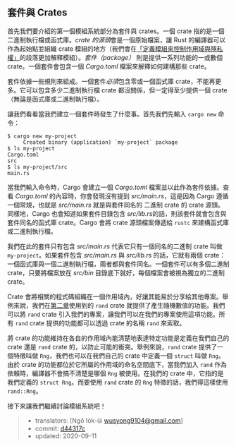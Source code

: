## 套件與 Crates

首先我們要介紹的第一個模組系統部分為套件與 crates。一個 crate 指的是一個二進制執行檔或函式庫。*crate 的源頭*會是一個原始檔案，讓 Rust 的編譯器可以作為起始點並組織 crate 模組的地方（我們會在[「定義模組來控制作用域與隱私權」][modules]<!-- ignore -->的段落更加解釋模組）。*套件（package）* 則是提供一系列功能的一或數個 crate。一個套件會包含一個 *Cargo.toml* 檔案來解釋如何建構那些 crate。

套件依據一些規則來組成。一個套件*必須*包含零或一個函式庫 crate，不能再更多。它可以包含多少二進制執行檔 crate 都沒關係，但一定得至少提供一個 crate（無論是函式庫或二進制執行檔）。

讓我們看看當我們建立一個套件時發生了什麼事。首先我們先輸入 `cargo new` 命令：

```console
$ cargo new my-project
     Created binary (application) `my-project` package
$ ls my-project
Cargo.toml
src
$ ls my-project/src
main.rs
```

當我們輸入命令時，Cargo 會建立一個 *Cargo.toml* 檔案並以此作為套件依據。查看 *Cargo.toml* 的內容時，你會發現沒有提到 *src/main.rs*，這是因為 Cargo 遵循一個常規，也就是 *src/main.rs* 就是與套件同名的
二進制 crate 的 crate 源頭。同樣地，Cargo 也會知道如果套件目錄包含 *src/lib.rs*的話，則該套件就會包含與套件同名的函式庫 crate。Cargo 會將 crate 源頭檔案傳遞給 `rustc` 來建構函式庫或二進制執行檔。

我們在此的套件只有包含 *src/main.rs* 代表它只有一個同名的二進制 crate 叫做 `my-project`。如果套件包含 *src/main.rs* 與 *src/lib.rs* 的話，它就有兩個 crate：一個函式庫與一個二進制執行檔，兩者都與套件同名。一個套件可以有多個二進制 crate，只要將檔案放在 *src/bin* 目錄底下就好，每個檔案會被視為獨立的二進制 crate。

Crate 會將相關的程式碼組織在一個作用域內，好讓其能易於分享給其他專案。舉例來說，我們在[第二章][rand]<!-- ignore -->使用到的 `rand` crate 就提供了產生隨機數值的功能。我們可以將 `rand` crate 引入我們的專案，讓我們可以在我們的專案使用這項功能。所有 `rand` crate 提供的功能都可以透過 crate 的名稱 `rand` 來索取。

將 crate 的功能維持在各自的作用域內能清楚地表達特定功能是定義在我們自己的 crate 還是 `rand` crate 的，以防止可能的衝突。舉例來說，`rand` crate 提供了一個特徵叫做 `Rng`，我們也可以在我們自己的 crate 中定義一個 `struct` 叫做 `Rng`。由於 crate 的功能都位於它所屬的作用域的命名空間底下，當我們加入 `rand` 作為依賴時，編譯器不會搞不清楚是哪個 `Rng` 被使用。在我們的 crate 中，它指的是我們定義的 `struct Rng`。而要使用 `rand` crate 的 `Rng` 特徵的話，我們得這樣使用 `rand::Rng`。

接下來讓我們繼續討論模組系統吧！

[modules]: ch07-02-defining-modules-to-control-scope-and-privacy.html
[rand]: ch02-00-guessing-game-tutorial.html#產生隨機數字

> - translators: [Ngô͘ Io̍k-ūi <wusyong9104@gmail.com>]
> - commit: [d44317c](https://github.com/rust-lang/book/blob/d44317c3122b44fb713aba66cc295dee3453b24b/src/ch07-01-packages-and-crates.md)
> - updated: 2020-09-11

